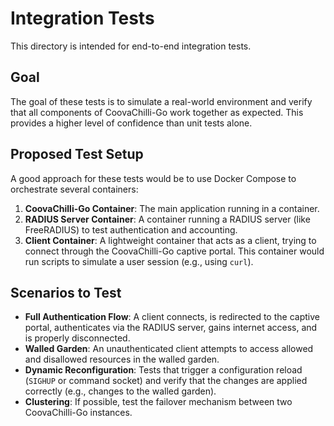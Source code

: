 # Integration Tests

This directory is intended for end-to-end integration tests.

## Goal

The goal of these tests is to simulate a real-world environment and verify that all components of CoovaChilli-Go work together as expected. This provides a higher level of confidence than unit tests alone.

## Proposed Test Setup

A good approach for these tests would be to use Docker Compose to orchestrate several containers:
1.  **CoovaChilli-Go Container**: The main application running in a container.
2.  **RADIUS Server Container**: A container running a RADIUS server (like FreeRADIUS) to test authentication and accounting.
3.  **Client Container**: A lightweight container that acts as a client, trying to connect through the CoovaChilli-Go captive portal. This container would run scripts to simulate a user session (e.g., using `curl`).

## Scenarios to Test

- **Full Authentication Flow**: A client connects, is redirected to the captive portal, authenticates via the RADIUS server, gains internet access, and is properly disconnected.
- **Walled Garden**: An unauthenticated client attempts to access allowed and disallowed resources in the walled garden.
- **Dynamic Reconfiguration**: Tests that trigger a configuration reload (`SIGHUP` or command socket) and verify that the changes are applied correctly (e.g., changes to the walled garden).
- **Clustering**: If possible, test the failover mechanism between two CoovaChilli-Go instances.